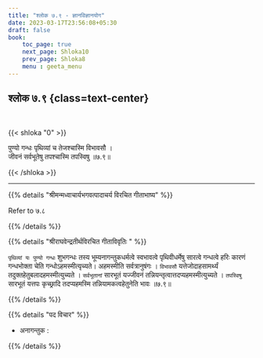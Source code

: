 ```yaml
---
title: "श्लोक ७.९ - ज्ञानविज्ञानयोग"
date: 2023-03-17T23:56:08+05:30
draft: false
book:
    toc_page: true
    next_page: Shloka10
    prev_page: Shloka8
    menu : geeta_menu
---
```




## श्लोक ७.९ {class=text-center}

<br/>

{{< shloka  "0"  >}}

पुण्यो गन्धः पृथिव्यां च तेजश्चास्मि विभावसौ ।   
जीवनं सर्वभूतेषु तपश्चास्मि तपस्विषु ॥७.९॥

{{< /shloka >}}

---


{{% details "श्रीमन्मध्वाचार्यभगवत्पादाचर्य विरचित  गीताभाष्य" %}}

Refer to ७.८

{{% /details %}}



{{% details "श्रीराघवेन्द्रतीर्थविरचित गीताविवृतिः " %}}

`पृथिव्यां यः पुण्यो गन्धः` शुभगन्धः तस्य भूम्यनागन्तुकधर्मत्वे
स्वभावत्वे पृथिवीधर्मेषु सारत्वे गन्धत्वे हरिः कारणं 
गन्धभोक्ता चेति गन्धोऽहमस्मीत्यृच्यते। 
अहमस्मीति सर्वत्रानुषंगः । 
`विभावसौ`  यत्तेजोदाहसामर्थ्यं तदुक्तहेतुबलादहमस्मीत्युच्यते । 
`सर्वभूतानां` सारभूतं यज्जीवनं 
तन्नियन्तृत्वात्तदप्यहमस्मीत्युच्यते । 
`तपस्विषु` सारभूतं  यत्तपः कृच्छ्रादि तदप्यहमस्मि 
तन्नियामकत्वहेतुनेति भावः ॥७.९॥

{{% /details %}}


{{% details "पद विचार" %}}

- अनागन्तुक :

{{% /details %}}
